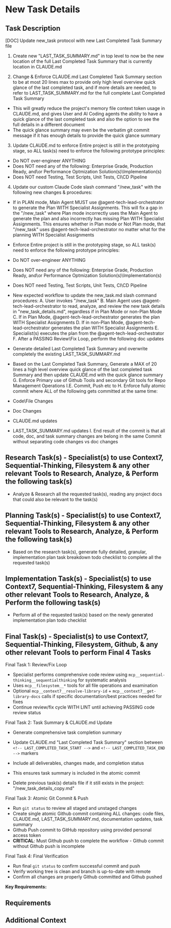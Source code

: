 # New Task Details

## Task Description

[DOC] Update new_task protocol with new Last Completed Task Summary file

1. Create new "LAST_TASK_SUMMARY.md" in top level to now be the new location of the full Last Completed Task Summary that is currently location in CLAUDE.md

2. Change & Enforce CLAUDE.md Last Completed Task Summary section to be at most 20 lines max to provide only high level overview quick glance of the last completed task, and if more details are needed, to refer to LAST_TASK_SUMMARY.md for the full complete Last Completed Task Summary

- This will greatly reduce the project's memory file context token usage in CLAUDE.md, and gives User and AI Coding agents the ability to have a quick glance of the last completed task and also the option to see the full details in a different document
- The quick glance summary may even be the verbatim git commit message if it has enough details to provide the quick glance summary

3. Update CLAUDE.md to enforce Entire project is still in the prototyping stage, so ALL task(s) need to enforce the following prototype principles:

- Do NOT over-engineer ANYTHING
- Does NOT need any of the following: Enterprise Grade, Production Ready, and\or Performance Optmization Solution(s)\Implementation(s)
- Does NOT need Testing, Test Scripts, Unit Tests, CI\CD Pipeline

4. Update our custom Claude Code slash command "/new_task" with the following new changes & procedures:

- If in PLAN mode, Main Agent MUST use @agent-tech-lead-orchestrator to generate the Plan WITH Specialist Assignments. This will fix a gap in the "/new_task" where Plan mode incorrectly uses the Main Agent to generate the plan and also incorrectly has missing Plan WITH Specialist Assignments.  This ensures whether in Plan mode or Not Plan mode, that "/new_task" uses @agent-tech-lead-orchestrator no matter what for the planning WITH Specialist Assignments
- Enforce Entire project is still in the prototyping stage, so ALL task(s) need to enforce the following prototype principles:
- Do NOT over-engineer ANYTHING
- Does NOT need any of the following: Enterprise Grade, Production Ready, and\or Performance Optmization Solution(s)\Implementation(s)
- Does NOT need Testing, Test Scripts, Unit Tests, CI\CD Pipeline

- New expected workflow to update the new_task.md slash command procedures:
A. User invokes "/new_task"
B. Main Agent uses @agent-tech-lead-orchestrator to read, analyze, and review the new task details in "new_task_details.md", regardless if in Plan Mode or non-Plan Mode
C. If in Plan Mode, @agent-tech-lead-orchestrator generates the plan WITH Specialist Assignments
D. If in non-Plan Mode, @agent-tech-lead-orchestrator generates the plan WITH Specialist Assignments
E. Specialist(s) executes the plan from the @agent-tech-lead-orchestrator
F. After a PASSING Review\Fix Loop, perform the following doc updates
- Generate detailed Last Completed Task Summary and overwrite completely the existing LAST_TASK_SUMMARY.md
- Based on the Last Completed Task Summary, Generate a MAX of 20 lines a high level overview quick glance of the last completed task Summary and then update CLAUDE.md with the quick glance summary
G. Enforce Primary use of Github Tools and secondary Git tools for Repo Management Operations I.E. Commit, Push etc to
H. Enforce fully atomic commit where ALL of the following gets committed at the same time:
- Code\File Changes
- Doc Changes
- CLAUDE.md updates
- LAST_TASK_SUMMARY.md updates
I. End result of the commit is that all code, doc, and task summary changes are belong in the same Commit without separating code changes vs doc changes

## Research Task(s) - Specialist(s) to use Context7, Sequential-Thinking, Filesystem & any other relevant Tools to Research, Analyze, & Perform the following task(s)

- Analyze & Research all the requested task(s), reading any project docs that could also be relevant to the task(s)

## Planning Task(s) - Specialist(s) to use Context7, Sequential-Thinking, Filesystem & any other relevant Tools to Research, Analyze, & Perform the following task(s)

- Based on the research task(s), generate fully detailed, granular, implementation plan task breakdown todo checklist to complete all the requested task(s)

## Implementation Task(s) - Specialist(s) to use Context7, Sequential-Thinking, Filesystem & any other relevant Tools to Research, Analyze, & Perform the following task(s)

- Perform all of the requested task(s) based on the newly generated implementation plan todo checklist

## Final Task(s) - Specialist(s) to use Context7, Sequential-Thinking, Filesystem, Github, & any other relevant Tools to perform Final 4 Tasks

Final Task 1: Review/Fix Loop

- Specialist performs comprehensive code review using `mcp__sequential-thinking__sequentialthinking` for systematic analysis
- Uses `mcp__filesystem__*` tools for all file operations and examination
- Optional `mcp__context7__resolve-library-id` + `mcp__context7__get-library-docs` calls if specific documentation/best practices needed for fixes
- Continue review/fix cycle WITH LINT until achieving PASSING code review status

Final Task 2: Task Summary & CLAUDE.md Update

- Generate comprehensive task completion summary
- Update CLAUDE.md "Last Completed Task Summary" section between `<!-- LAST_COMPLETED_TASK_START -->` and `<!-- LAST_COMPLETED_TASK_END -->` markers
- Include all deliverables, changes made, and completion status
- This ensures task summary is included in the atomic commit

- Delete previous task(s) details file if it still exists in the project: "/new_task_details_copy.md"

Final Task 3: Atomic Git Commit & Push

- Run `git status` to review all staged and unstaged changes
- Create single atomic Github commit containing ALL changes: code files, CLAUDE.md, LAST_TASK_SUMMARY.md, documentation updates, task summary
- Github Push commit to GitHub repository using provided personal access token
- **CRITICAL**: Must Github push to complete the workflow - Github commit without Github push is incomplete

Final Task 4: Final Verification

- Run final `git status` to confirm successful commit and push
- Verify working tree is clean and branch is up-to-date with remote
- Confirm all changes are properly Github committed and Github pushed

**Key Requirements:**

## Requirements

## Additional Context
